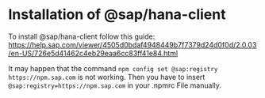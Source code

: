 # Installation of @sap/hana-client
To install @sap/hana-client follow this guide:
https://help.sap.com/viewer/4505d0bdaf4948449b7f7379d24d0f0d/2.0.03/en-US/726e5d41462c4eb29eaa6cc83ff41e84.html

It may happen that the command `npm config set @sap:registry https://npm.sap.com` is not working. Then you have to insert `@sap:registry=https://npm.sap.com` in your .npmrc File manually.